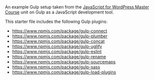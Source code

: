 An example Gulp setup taken from the [JavaScript for WordPress Master Course](https://javascriptforwp.com) unit on Gulp as a JavaScript development tool.

This starter file includes the following Gulp plugins:

- https://www.npmjs.com/package/gulp-connect
- https://www.npmjs.com/package/gulp-plumber
- https://www.npmjs.com/package/gulp-concat
- https://www.npmjs.com/package/gulp-uglify
- https://www.npmjs.com/package/gulp-eslint
- https://www.npmjs.com/package/gulp-rename
- https://www.npmjs.com/package/gulp-sourcemaps
- https://www.npmjs.com/package/gulp-sass
- https://www.npmjs.com/package/gulp-load-plugins
